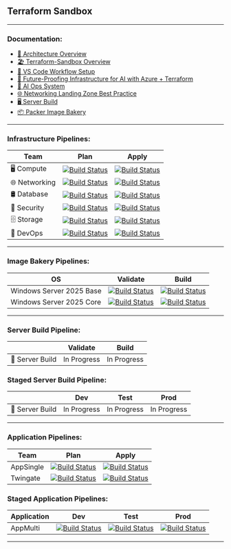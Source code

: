 ## **Terraform Sandbox**
---
### Documentation:
- [🧭 Architecture Overview](https://github.com/jonhill90/terraform-labs/blob/main/docs/Architecture%20Overview.md)
- [🏖️ Terraform-Sandbox Overview](https://github.com/jonhill90/terraform-labs/blob/main/docs/Terraform-Sandbox%20Overview.md)
- [🧰 VS Code Workflow Setup](https://github.com/jonhill90/terraform-labs/blob/main/docs/VS%20Code%20Workflow%20Setup.md)
- [🚀 Future-Proofing Infrastructure for AI with Azure + Terraform](https://github.com/jonhill90/terraform-labs/blob/main/docs/Furure-Proofing%20Infrastructure%20for%20AI%20with%20Azure%20%2B%20Terraform.md)
- [🧠 AI Ops System](https://github.com/jonhill90/terraform-labs/blob/main/docs/AI%20Ops.md)
- [🌐 Networking Landing Zone Best Practice](https://github.com/jonhill90/terraform-labs/blob/main/docs/Azure%20Landing%20Zone%20Networking%20with%20Terraform.md)
- [🖥 Server Build](https://github.com/jonhill90/terraform-labs/blob/main/azure-lab/server-build/README.md)
- [📦 Packer Image Bakery](https://github.com/jonhill90/terraform-labs/blob/main/azure-lab/image-bakery/README.md)
---
### Infrastructure Pipelines:
| Team | Plan | Apply |
|---|:-----:|:-----:|
| 🖥️ Compute | [![Build Status](https://dev.azure.com/ImpressiveIT/Compute/_apis/build/status%2FCompute-CD?branchName=main&stageName=Terraform%20Plan%20-%20Development&jobName=Terraform%20Init%20%26%20Plan%20-%20Development)](https://dev.azure.com/ImpressiveIT/Compute/_build/latest?definitionId=31&branchName=main) | [![Build Status](https://dev.azure.com/ImpressiveIT/Compute/_apis/build/status%2FCompute-CD?branchName=main&stageName=Terraform%20Plan%20-%20Development&jobName=Terraform%20Apply%20-%20Development)](https://dev.azure.com/ImpressiveIT/Compute/_build/latest?definitionId=31&branchName=main) |
| 🌐 Networking | [![Build Status](https://dev.azure.com/ImpressiveIT/Networking/_apis/build/status%2FNetworking-CD?branchName=main&stageName=Terraform%20Plan%20-%20Development&jobName=Terraform%20Init%20%26%20Plan%20-%20Development)](https://dev.azure.com/ImpressiveIT/Networking/_build/latest?definitionId=29&branchName=main) | [![Build Status](https://dev.azure.com/ImpressiveIT/Networking/_apis/build/status%2FNetworking-CD?branchName=main&stageName=Terraform%20Plan%20-%20Development&jobName=Terraform%20Apply%20-%20Development)](https://dev.azure.com/ImpressiveIT/Networking/_build/latest?definitionId=29&branchName=main) |
| 🛢 Database | [![Build Status](https://dev.azure.com/ImpressiveIT/Database/_apis/build/status%2FDatabase-CD?branchName=main&stageName=Terraform%20Plan%20-%20Development&jobName=Terraform%20Init%20%26%20Plan%20-%20Development)](https://dev.azure.com/ImpressiveIT/Database/_build/latest?definitionId=33&branchName=main) | [![Build Status](https://dev.azure.com/ImpressiveIT/Database/_apis/build/status%2FDatabase-CD?branchName=main&stageName=Terraform%20Plan%20-%20Development&jobName=Terraform%20Apply%20-%20Development)](https://dev.azure.com/ImpressiveIT/Database/_build/latest?definitionId=33&branchName=main) |
| 🔑 Security | [![Build Status](https://dev.azure.com/ImpressiveIT/Security/_apis/build/status%2FSecurity-CD?branchName=main&stageName=Terraform%20Plan%20-%20Development&jobName=Terraform%20Init%20%26%20Plan%20-%20Development)](https://dev.azure.com/ImpressiveIT/Security/_build/latest?definitionId=25&branchName=main) | [![Build Status](https://dev.azure.com/ImpressiveIT/Security/_apis/build/status%2FSecurity-CD?branchName=main&stageName=Terraform%20Plan%20-%20Development&jobName=Terraform%20Apply%20-%20Development)](https://dev.azure.com/ImpressiveIT/Security/_build/latest?definitionId=25&branchName=main) |
| 🗄️ Storage | [![Build Status](https://dev.azure.com/ImpressiveIT/Storage/_apis/build/status%2FStorage-CD?branchName=main&stageName=Terraform%20Plan%20-%20Development&jobName=Terraform%20Init%20%26%20Plan%20-%20Development)](https://dev.azure.com/ImpressiveIT/Storage/_build/latest?definitionId=39&branchName=main) | [![Build Status](https://dev.azure.com/ImpressiveIT/Storage/_apis/build/status%2FStorage-CD?branchName=main&stageName=Terraform%20Plan%20-%20Development&jobName=Terraform%20Apply%20-%20Development)](https://dev.azure.com/ImpressiveIT/Storage/_build/latest?definitionId=39&branchName=main) |
| 🔨 DevOps | [![Build Status](https://dev.azure.com/ImpressiveIT/DevOps/_apis/build/status%2FDevOps-CD?branchName=main&stageName=Terraform%20Plan%20-%20Development&jobName=Terraform%20Init%20%26%20Plan%20-%20Development)](https://dev.azure.com/ImpressiveIT/DevOps/_build/latest?definitionId=27&branchName=main) | [![Build Status](https://dev.azure.com/ImpressiveIT/DevOps/_apis/build/status%2FDevOps-CD?branchName=main&stageName=Terraform%20Plan%20-%20Development&jobName=Terraform%20Apply%20-%20Development)](https://dev.azure.com/ImpressiveIT/DevOps/_build/latest?definitionId=27&branchName=main) |
---
### Image Bakery Pipelines:
| OS | Validate | Build |
|---|:-----:|:-----:|
| Windows Server 2025 Base | [![Build Status](https://dev.azure.com/ImpressiveIT/Compute/_apis/build/status%2Fwindows-2025-base-cd?branchName=main&stageName=Packer%20Validate%20-%20Development&jobName=Packer%20Init%20%26%20Validate%20-%20Development)](https://dev.azure.com/ImpressiveIT/Compute/_build/latest?definitionId=41&branchName=main) | [![Build Status](https://dev.azure.com/ImpressiveIT/Compute/_apis/build/status%2Fwindows-2025-base-cd?branchName=main&stageName=Packer%20Build%20-%20Development&jobName=Packer%20Build%20-%20Development)](https://dev.azure.com/ImpressiveIT/Compute/_build/latest?definitionId=41&branchName=main) |
| Windows Server 2025 Core | [![Build Status](https://dev.azure.com/ImpressiveIT/Compute/_apis/build/status%2Fwindows-2025-core-cd?branchName=main&stageName=Packer%20Validate%20-%20Development&jobName=Packer%20Init%20%26%20Validate%20-%20Development)](https://dev.azure.com/ImpressiveIT/Compute/_build/latest?definitionId=43&branchName=main) | [![Build Status](https://dev.azure.com/ImpressiveIT/Compute/_apis/build/status%2Fwindows-2025-core-cd?branchName=main&stageName=Packer%20Build%20-%20Development&jobName=Packer%20Build%20-%20Development)](https://dev.azure.com/ImpressiveIT/Compute/_build/latest?definitionId=43&branchName=main) |
---
### Server Build Pipeline:
|  | Validate | Build |
|---|:-----:|:-----:|
| 🔧 Server Build | In Progress | In Progress |

### Staged Server Build Pipeline:
|  | Dev | Test | Prod |
|---|:-----:|:-----:|:-----:|
| 🔧 Server Build | In Progress | In Progress | In Progress |
---
### Application Pipelines:
| Team | Plan | Apply |
|---|:-----:|:-----:|
| AppSingle | [![Build Status](https://dev.azure.com/ImpressiveIT/Applications/_apis/build/status%2FAppSingle-CD?branchName=main&stageName=Terraform%20Plan%20-%20Development&jobName=Terraform%20Init%20%26%20Plan%20-%20Development)](https://dev.azure.com/ImpressiveIT/Applications/_build/latest?definitionId=36&branchName=main) | [![Build Status](https://dev.azure.com/ImpressiveIT/Applications/_apis/build/status%2FAppSingle-CD?branchName=main&stageName=Terraform%20Plan%20-%20Development&jobName=Terraform%20Apply%20-%20Development)](https://dev.azure.com/ImpressiveIT/Applications/_build/latest?definitionId=36&branchName=main) |
| Twingate | [![Build Status](https://dev.azure.com/ImpressiveIT/Applications/_apis/build/status%2FTwingate-CD?branchName=main&stageName=Terraform%20Plan%20-%20Development&jobName=Terraform%20Init%20%26%20Plan%20-%20Development)](https://dev.azure.com/ImpressiveIT/Applications/_build/latest?definitionId=45&branchName=main) | [![Build Status](https://dev.azure.com/ImpressiveIT/Applications/_apis/build/status%2FTwingate-CD?branchName=main&stageName=Terraform%20Plan%20-%20Development&jobName=Terraform%20Apply%20-%20Development)](https://dev.azure.com/ImpressiveIT/Applications/_build/latest?definitionId=45&branchName=main) |

### Staged Application Pipelines:
| Application | Dev | Test | Prod |
|---|:-----:|:-----:|:-----:|
| AppMulti | [![Build Status](https://dev.azure.com/ImpressiveIT/Applications/_apis/build/status%2FAppMulti-CD?branchName=main&stageName=Terraform%20Plan%20-%20Development&jobName=Terraform%20Apply%20-%20Development)](https://dev.azure.com/ImpressiveIT/Applications/_build/latest?definitionId=37&branchName=main) | [![Build Status](https://dev.azure.com/ImpressiveIT/Applications/_apis/build/status%2FAppMulti-CD?branchName=main&stageName=Terraform%20Plan%20-%20Test%20Environment&jobName=Terraform%20Apply%20-%20Test%20Environment)](https://dev.azure.com/ImpressiveIT/Applications/_build/latest?definitionId=37&branchName=main) | [![Build Status](https://dev.azure.com/ImpressiveIT/Applications/_apis/build/status%2FAppMulti-CD?branchName=main&stageName=Terraform%20Plan%20-%20Production%20Environment&jobName=Terraform%20Apply%20-%20Production%20Environment)](https://dev.azure.com/ImpressiveIT/Applications/_build/latest?definitionId=37&branchName=main) |

---